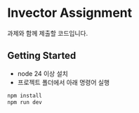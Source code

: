 # Invector Assignment

과제와 함께 제출할 코드입니다.

## Getting Started

- node 24 이상 설치
- 프로젝트 폴더에서 아래 명령어 실행

```bash
npm install
npm run dev
```

